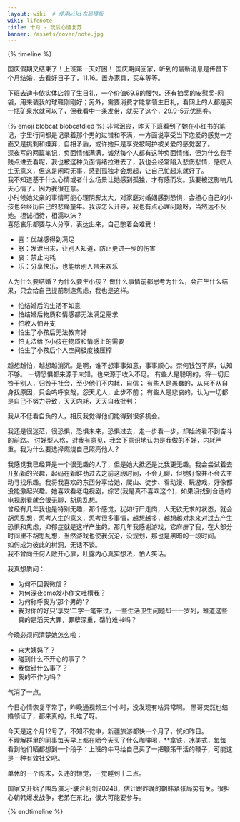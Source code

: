 ```yaml
---
layout: wiki  # 使用wiki布局模板
wiki: lifenote
title: 十月 - 玩后心情复苏
banner: /assets/cover/note.jpg
--- 
```


{% timeline %}

<!-- node 2024.10.08 -->
国庆假期又结束了！上班第一天好困！
国庆期间回家，听到的最新消息是传昌下个月结婚，去看好日子了，11.16。置办家具，买车等等。

下班去迪卡侬实体店领了生日礼，一个价值69.9的腰包，还有抽奖的安慰奖-网袋，用来装我的球鞋刚刚好；另外，需要消费才能拿领生日礼，看网上的人都是买一瓶矿泉水就可以了，但我看中一条发带，就买了这个，29.9-5元优惠券。

<!-- node 10.09 -->
{% emoji blobcat blobcatdied %}
非常沮丧，昨天下班看到了她在小红书的笔记，字里行间都是记录着那个男的过错和不满，一方面说享受当下恋爱的感觉一方面又是挑刺和嫌弃，自相矛盾，或许她只是享受被呵护被关爱的感觉罢了。  
深夜写的两篇笔记，负面情绪满满，诚然每个人都有这种负面情绪，但为什么我手贱点进去看呢，我也被这种负面情绪拉进去了，我也会经常陷入悲伤悲情，感叹人生无意义，但这是闲暇无事，感到孤独才会想起，让自己忙起来就好了。  
我不知道基于什么心情或者什么场景让她感到孤独，才有感而发。我要被这影响几天心情了。因为我很在意。  
小时候她父亲的事情可能心理阴影太大，对家庭对婚姻感到恐惧，会担心自己的小孩也会经历自己的悲痛童年。我该怎么开导，我也有点心理问题呀，当然远不及她。坦诚相待，相濡以沫？  
喜怒哀乐都要与人分享，表达出来，自己憋着会难受！
- 喜：优越感得到满足
- 怒：发泄出来，让别人知道，防止更进一步的伤害
- 哀：禁止内耗
- 乐：分享快乐，也能给别人带来欢乐
  
人为什么要结婚？为什么要生小孩？
做什么事情前都思考为什么，会产生什么结果，只会给自己提前制造焦虑，我也是这样。
- 怕结婚后的生活不如意
- 怕结婚后物质和情感都无法满足需求
- 怕收入怕开支
- 怕生了小孩后无法教育好
- 怕无法给予小孩在物质和情感上的需要
- 怕生了小孩后个人空间极度被压榨

越想越怕，越想越消沉。是啊，谁不想事事如意，事事顺心。奈何钱包不厚，认知不够。
一切恐惧都来源于未知，也来源于收入不足。
有些人是聪明的，将一切归咎于别人，归咎于社会，至少他们不内耗，自信；
有些人是愚蠢的，从来不从自身找原因，只会呜呼哀哉，怨天尤人，止步不前；
有些人是悲哀的，认为一切都是自己不努力导致，天天内耗，天天自我批判；

我从不低看自负的人，相反我觉得他们能得到很多机会。

我还是很迷茫，很恐惧，恐惧未来，恐惧过去，走一步看一步，却始终看不到奋斗的前路。
讨好型人格，对我有意见，我会下意识地认为是我做的不好，内耗严重。我为什么要选择燃烧自己照亮他人？

<!-- node 10.10 -->
我感觉我已经算是一个很无趣的人了，但是她大抵还是比我更无趣。我会尝试着去开拓新的兴趣，起码在新鲜劲过去之前这段时间，不会无聊，但她好像并不会去主动寻找乐趣。我将我喜欢的东西分享给她，爬山、徒步、看动漫、玩游戏，好像都没能激起兴趣。她喜欢看老电视剧，综艺(我是真不喜欢这个)，如果没找到合适的电视剧看就会很无聊，胡思乱想。  
曾经有几年我也是特别无趣，那个感觉，犹如行尸走肉，人无欲无求的状态，就会胡思乱想，思考人生的意义，思考很多事情，越想越多，越想越对未来对过去产生恐惧和焦虑，抑郁症就是这样产生的。那几年我感谢游戏，它麻痹了我，在大部分时间里不胡思乱想，当然游戏也使我沉沦，没规划，那也是黑暗的一段时间。  
如何成为彼此的树洞，无话不谈。  
我不曾向任何人敞开心扉，吐露内心真实想法，怕人笑话。

我真想质问：
- 为何不回我微信？
- 为何深夜emo发小作文吐槽我？
- 为何称呼我为‘那个男的’？
- 我对你的好只‘享受’二字一笔带过，一些生活卫生问题却一一罗列，难道这些真的是滔天大罪，罪孽深重，罄竹难书吗？

今晚必须问清楚她怎么啦：
- 来大姨妈了？
- 碰到什么不开心的事了？
- 我做错什么事了？
- 我的不作为吗？

气消了一点。

<!-- node 10.11 -->
今日心情恢复平常了，昨晚通视频三个小时，没发现有啥异常啊。
黑哥突然也结婚领证了，都来真的，扎堆了呀。

<!-- node 10.12 -->
今天是这个月12号了，不知不觉中，新疆旅游都快一个月了，恍如昨日。  
不理解群里的同事每天早上都在晒今天买了什么咖啡喝，**拿铁，冰美式，每每看到他们晒都想到一个段子：上班的牛马给自己买了一把鞭策干活的鞭子，可能这是一种有效社交吧。  

<!-- node 10.13 -->
单休的一个周末，久违的懒觉，一觉睡到十二点。

<!-- node 10.12 -->
国家又开始了围岛演习-联合利剑2024B，估计跟昨晚的朝韩紧张局势有关。很担心朝韩爆发战争，老弟在东北，很大可能要参与。

{% endtimeline %}
